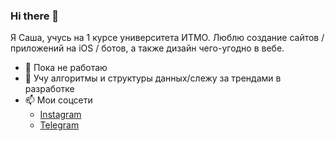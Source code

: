 ### Hi there 👋

Я Саша, учусь на 1 курсе университета ИТМО. Люблю создание сайтов / приложений на iOS / ботов, а также дизайн чего-угодно в вебе.
- 🔭 Пока не работаю
- 🌱 Учу алгоритмы и структуры данных/слежу за трендами в разработке
- 📫 Мои соцсети
  - [Instagram](https://www.instagram.com/sashafromlibertalia/)
  - [Telegram](http://t.me/sashafromlibertalia)
